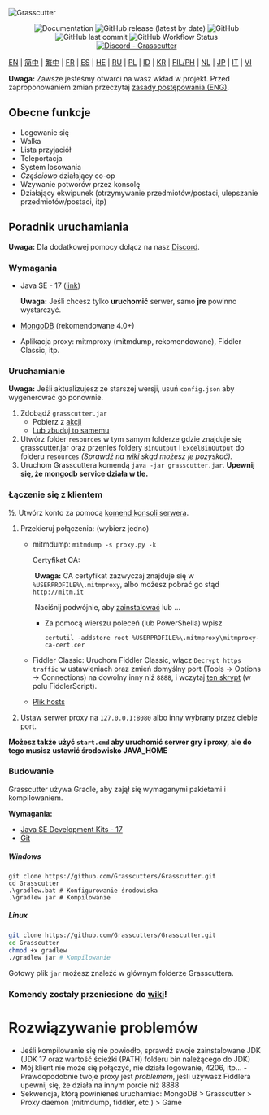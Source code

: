 ![Grasscutter](https://socialify.git.ci/Grasscutters/Grasscutter/image?description=1&forks=1&issues=1&language=1&logo=https%3A%2F%2Fs2.loli.net%2F2022%2F04%2F25%2FxOiJn7lCdcT5Mw1.png&name=1&owner=1&pulls=1&stargazers=1&theme=Light)
<div align="center"><img alt="Documentation" src="https://img.shields.io/badge/Wiki-Grasscutter-blue?style=for-the-badge&link=https://github.com/Grasscutters/Grasscutter/wiki&link=https://github.com/Grasscutters/Grasscutter/wiki"> <img alt="GitHub release (latest by date)" src="https://img.shields.io/github/v/release/Grasscutters/Grasscutter?logo=java&style=for-the-badge"> <img alt="GitHub" src="https://img.shields.io/github/license/Grasscutters/Grasscutter?style=for-the-badge"> <img alt="GitHub last commit" src="https://img.shields.io/github/last-commit/Grasscutters/Grasscutter?style=for-the-badge"> <img alt="GitHub Workflow Status" src="https://img.shields.io/github/actions/workflow/status/Grasscutters/Grasscutter/build.yml?branch=development&logo=github&style=for-the-badge"></div>

<div align="center"><a href="https://discord.gg/T5vZU6UyeG"><img alt="Discord - Grasscutter" src="https://img.shields.io/discord/965284035985305680?label=Discord&logo=discord&style=for-the-badge"></a></div>

[EN](../README.md) | [简中](README_zh-CN.md) | [繁中](README_zh-TW.md) | [FR](README_fr-FR.md) | [ES](README_es-ES.md) | [HE](README_HE.md) | [RU](README_ru-RU.md) | [PL](README_pl-PL.md) | [ID](README_id-ID.md) | [KR](README_ko-KR.md) | [FIL/PH](README_fil-PH.md) | [NL](README_NL.md) | [JP](README_ja-JP.md) | [IT](README_it-IT.md) | [VI](README_vi-VN.md)

**Uwaga:** Zawsze jesteśmy otwarci na wasz wkład w projekt. Przed zaproponowaniem zmian przeczytaj [zasady postępowania (ENG)](https://github.com/Grasscutters/Grasscutter/blob/stable/CONTRIBUTING.md).

## Obecne funkcje

* Logowanie się
* Walka
* Lista przyjaciół
* Teleportacja
* System losowania
* *Częściowo* działający co-op
* Wzywanie potworów przez konsolę
* Działający ekwipunek (otrzymywanie przedmiotów/postaci, ulepszanie przedmiotów/postaci, itp)

## Poradnik uruchamiania

**Uwaga:** Dla dodatkowej pomocy dołącz na nasz [Discord](https://discord.gg/T5vZU6UyeG).

### Wymagania

* Java SE - 17 ([link](https://www.oracle.com/java/technologies/javase/jdk17-archive-downloads.html))

  **Uwaga:** Jeśli chcesz tylko **uruchomić** serwer, samo **jre** powinno wystarczyć.

* [MongoDB](https://www.mongodb.com/try/download/community) (rekomendowane 4.0+)

* Aplikacja proxy: mitmproxy (mitmdump, rekomendowane), Fiddler Classic, itp.

### Uruchamianie

**Uwaga:** Jeśli aktualizujesz ze starszej wersji, usuń `config.json` aby wygenerować go ponownie.

1. Zdobądź `grasscutter.jar`
   - Pobierz z [akcji](https://github.com/Grasscutters/Grasscutter/suites/6895963598/artifacts/267483297)
   - [Lub zbuduj to samemu](#Budowanie)
2. Utwórz folder `resources` w tym samym folderze gdzie znajduje się grasscutter.jar oraz przenieś foldery `BinOutput` i `ExcelBinOutput` do folderu `resources` *(Sprawdź na [wiki](https://github.com/Grasscutters/Grasscutter/wiki) skąd możesz je pozyskać).*
3. Uruchom Grasscuttera komendą `java -jar grasscutter.jar`. **Upewnij się, że mongodb service działa w tle.**

### Łączenie się z klientem

½. Utwórz konto za pomocą [komend konsoli serwera](https://github.com/Grasscutters/Grasscutter/wiki/Commands#targeting).

1. Przekieruj połączenia: (wybierz jedno)
    - mitmdump: `mitmdump -s proxy.py -k`

      Certyfikat CA:

      ​	**Uwaga:** CA certyfikat zazwyczaj znajduje się w `%USERPROFILE%\.mitmproxy`, albo możesz pobrać go stąd `http://mitm.it`

      ​	Naciśnij podwójnie, aby [zainstalować](https://docs.microsoft.com/en-us/skype-sdk/sdn/articles/installing-the-trusted-root-certificate#installing-a-trusted-root-certificate) lub ...

      - Za pomocą wierszu poleceń (lub PowerShella) wpisz

        ```shell
        certutil -addstore root %USERPROFILE%\.mitmproxy\mitmproxy-ca-cert.cer
        ```

    - Fiddler Classic: Uruchom Fiddler Classic, włącz `Decrypt https traffic` w ustawieniach oraz zmień domyślny port (Tools -> Options -> Connections) na dowolny inny niż `8888`, i wczytaj [ten skrypt](https://github.lunatic.moe/fiddlerscript) (w polu FiddlerScript).

    - [Plik hosts](https://github.com/Grasscutters/Grasscutter/wiki/Running#traffic-route-map)

2. Ustaw serwer proxy na `127.0.0.1:8080` albo inny wybrany przez ciebie port.

**Możesz także użyć `start.cmd` aby uruchomić serwer gry i proxy, ale do tego musisz ustawić środowisko JAVA_HOME**

### Budowanie

Grasscutter używa Gradle, aby zajął się wymaganymi pakietami i kompilowaniem.

**Wymagania:**

- [Java SE Development Kits - 17](https://www.oracle.com/java/technologies/javase/jdk17-archive-downloads.html)
- [Git](https://git-scm.com/downloads)

##### Windows

```shell
git clone https://github.com/Grasscutters/Grasscutter.git
cd Grasscutter
.\gradlew.bat # Konfigurowanie środowiska
.\gradlew jar # Kompilowanie
```

##### Linux

```bash
git clone https://github.com/Grasscutters/Grasscutter.git
cd Grasscutter
chmod +x gradlew
./gradlew jar # Kompilowanie
```

Gotowy plik `jar` możesz znaleźć w głównym folderze Grasscuttera.

### Komendy zostały przeniesione do [wiki](https://github.com/Grasscutters/Grasscutter/wiki/Commands)!

# Rozwiązywanie problemów

* Jeśli kompilowanie się nie powiodło, sprawdź swoje zainstalowane JDK (JDK 17 oraz wartość ścieżki (PATH) folderu bin należącego do JDK)
* Mój klient nie może się połączyć, nie działa logowanie, 4206, itp... - Prawdopodobnie twoje proxy jest *problemem*, jeśli używasz Fiddlera upewnij się, że działa na innym porcie niż 8888
* Sekwencja, którą powinieneś uruchamiać: MongoDB > Grasscutter > Proxy daemon (mitmdump, fiddler, etc.) > Game

